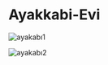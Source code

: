 # Ayakkabi-Evi

![ayakabı1](https://user-images.githubusercontent.com/48593494/200678809-4cb4e48a-3cf4-495a-bce3-c8e026cd7515.png)

![ayakabı2](https://user-images.githubusercontent.com/48593494/200678824-9abd5636-e68b-48d3-91fb-787c2c93d71b.png)
